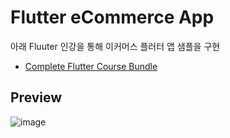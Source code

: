 # Flutter eCommerce App

아래 Fluuter 인강을 통해 이커머스 플러터 앱 샘플을 구현

- [Complete Flutter Course Bundle](https://codewithandrea.com/courses/complete-flutter-bundle/)

## Preview

![image](https://user-images.githubusercontent.com/35194820/196325209-86155a3e-458e-4391-8d18-d731b81def1b.png)
